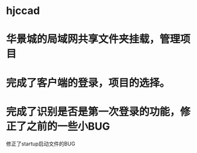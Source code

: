 # hjccad
华景城的局域网共享文件夹挂载，管理项目
=======================================
完成了客户端的登录，项目的选择。
=======================================
完成了识别是否是第一次登录的功能，修正了之前的一些小BUG
=======================================
修正了startup启动文件的BUG

